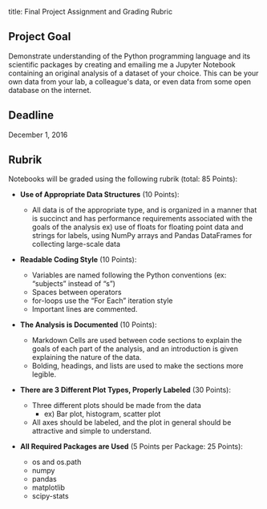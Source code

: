 title: Final Project Assignment and Grading Rubric


## Project Goal
Demonstrate understanding of the Python programming language and its scientific packages by creating and emailing me a Jupyter Notebook containing an original analysis of a dataset of your choice.  This can be your own data from your lab, a colleague's data, or even data from some open database on the internet.

## Deadline
December 1, 2016

## Rubrik

Notebooks will be graded using the following rubrik (total: 85 Points):

  - **Use of Appropriate Data Structures** (10 Points):
    - All data is of the appropriate type, and is organized in a manner that is succinct and has performance requirements associated with the goals of the analysis
ex) use of floats for floating point data and strings for labels, using NumPy arrays and Pandas DataFrames for collecting large-scale data

  - **Readable Coding Style** (10 Points):
    - Variables are named following the Python conventions (ex: “subjects” instead of “s”)
    - Spaces between operators
    - for-loops use the “For Each” iteration style
    - Important lines are commented.

  - **The Analysis is Documented** (10 Points):
    - Markdown Cells are used between code sections to explain the goals of each part of the analysis, and an introduction is given explaining the nature of the data.
    - Bolding, headings, and lists are used to make the sections more legible.

  - **There are 3 Different Plot Types, Properly Labeled** (30 Points):
    - Three different plots should be made from the data
      - ex) Bar plot, histogram, scatter plot
    - All axes should be labeled, and the plot in general should be attractive and simple to understand.

  - **All Required Packages are Used** (5 Points per Package: 25 Points):
    - os and os.path
    - numpy
    - pandas
    - matplotlib
    - scipy-stats

